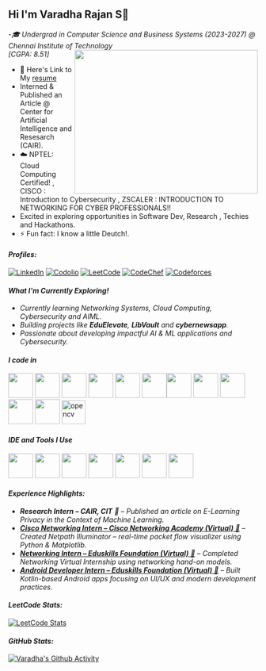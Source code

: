 ## Hi I'm Varadha Rajan S👋

-*🎓 Undergrad in Computer Science and Business Systems (2023-2027) @ Chennai Institute of Technology* <br>
*[CGPA: 8.51]*
<img align="right" width="370" height="290" src="https://i.pinimg.com/originals/47/f0/34/47f0342cec72b800463bf003eac1257e.gif">
- 📄 Here's Link to My [resume](https://drive.google.com/file/d/1EYoimWpVE74pbrm-2JaLzbde1rkGDC-B/view?usp=sharing)                                                
- Interned & Published an Article @ Center for Artificial Intelligence and Resesarch (CAIR).
- ☁️ NPTEL: Cloud Computing Certified! , CISCO : Introduction to Cybersecurity , ZSCALER : INTRODUCTION TO NETWORKING FOR CYBER PROFESSIONALS!!
- Excited in exploring opportunities in Software Dev, Research , Techies and Hackathons.
- ⚡ Fun fact: I know a little Deutch!.
  
#### *Profiles:*
[![LinkedIn](https://img.shields.io/badge/LinkedIn-Varadha_Rajan-blue?style=for-the-badge&logo=linkedin)](https://www.linkedin.com/in/varadha-rajan-s/)
[![Codolio](https://img.shields.io/badge/Codolio-Varadha%20RajanS-blueviolet?style=for-the-badge&logo=codersrank)](https://codolio.com/profile/Varadha_Rajan)
[![LeetCode](https://img.shields.io/badge/LeetCode-VaradhaRajan-orange?style=for-the-badge&logo=leetcode)](https://leetcode.com/u/Varadha_Rajan/)
[![CodeChef](https://img.shields.io/badge/CodeChef-1411%20(2★)-brown?style=for-the-badge&logo=codechef)](https://www.codechef.com/users/varadha_rajan1)
[![Codeforces](https://img.shields.io/badge/Codeforces-1059%20(Newbie)-blue?style=for-the-badge&logo=codeforces)](https://codeforces.com/profile/varadha_rajan1)


#### *What I'm Currently Exploring!*

- *Currently learning Networking Systems, Cloud Computing, Cybersecurity and AIML.*
- *Building projects like **EduElevate**, **LibVault** and **cybernewsapp**.*
- *Passionate about developing impactful AI & ML applications and Cybersecurity.*


#### *I code in*
<img height="50" width="50" src="https://img.icons8.com/color/48/000000/python.png" /> <img height="50" width="50" src="https://img.icons8.com/color/48/000000/c-plus-plus-logo.png" /> <img height="50" width="50" src="https://img.icons8.com/color/48/000000/java-coffee-cup-logo.png" /> <img height="50" width="50" src="https://img.icons8.com/color/48/000000/html-5.png" /> <img height="50" width="50" src="https://img.icons8.com/color/48/000000/css3.png" />
<img height="50" width="50" src="https://img.icons8.com/color/48/000000/javascript.png"/><img height="50" width="50" src="https://img.icons8.com/color/48/000000/react-native.png"/> <img height="50" width="50" src="https://img.icons8.com/color/48/000000/google-firebase-console.png"/> <img height="50" width="50" src="https://img.icons8.com/color/48/000000/mysql-logo.png"/> <img height="50" width="50" src="https://img.icons8.com/color/48/000000/mongodb.png"/> <img height="50" width="50" src="https://img.icons8.com/color/48/000000/nodejs.png"/> <img width="48" height="48" src="https://img.icons8.com/color/48/opencv.png" alt="opencv"/>

#### *IDE and Tools I Use*
<img height="50" width="50" src="https://img.icons8.com/color/48/000000/visual-studio-code-2019.png"/> <img height="50" width="50" src="https://img.icons8.com/color/50/000000/git.png"/> <img height="50" src="https://img.icons8.com/officel/480/null/java-eclipse.png"/> <img height="50" width="50" src="https://img.icons8.com/color/48/000000/figma--v1.png"/> <img height="50" src="https://img.icons8.com/color/480/null/notion--v1.png" /> <img height="50" src="https://img.shields.io/badge/Adobe%20XD-FF61F6?style=for-the-badge&logo=Adobe%20XD&logoColor=white"/> <img height="50" width="50" src="https://img.icons8.com/color/50/000000/git.png"/>

#### *Experience Highlights:*

- ***Research Intern – CAIR, CIT** 🔗* – *Published an article on E-Learning Privacy in the Context of Machine Learning.*  
- *[**Cisco Networking Intern – Cisco Networking Academy (Virtual)** 🔗](https://www.linkedin.com/posts/arokia-martin-n-548692290_cisconetworkingacademy-aicte-networkingessentials-activity-7245797559581990912-TxJx)* – *Created Netpath Illuminator – real-time packet flow visualizer using Python & Matplotlib.*  
- *[**Networking Intern – Eduskills Foundation (Virtual)** 🔗](https://www.linkedin.com/posts/varadha-rajan-s_aicteinternship-aicteneat-aicte-activity-7238575517996609536-0g0D?utm_source=share&utm_medium=member_desktop&rcm=ACoAAELg36IBlSkBuLzKTLVH0Z-6DVcBWk6MI7s)* – *Completed Networking Virtual Internship using networking hand-on models.*  
- *[**Android Developer Intern – Eduskills Foundation (Virtual)** 🔗](https://www.linkedin.com/posts/varadha-rajan-s_excited-to-share-that-ive-completed-my-activity-7271745704627191809-gU3N?utm_source=share&utm_medium=member_desktop&rcm=ACoAAELg36IBlSkBuLzKTLVH0Z-6DVcBWk6MI7s)* – *Built Kotlin-based Android apps focusing on UI/UX and modern development practices.*

#### *LeetCode Stats:*
[![LeetCode Stats](https://leetcard.jacoblin.cool/Varadha_Rajan?theme=dark&font=Rubik&ext=contest)](https://leetcode.com/u/Varadha_Rajan/)

#### *GitHub Stats:*
[![Varadha's Github Activity](https://github-readme-activity-graph.vercel.app/graph?username=Varadhuu&bg_color=242424&color=12d5fd&line=1cadca&point=141414&area=true&hide_border=true)](https://github.com/ashutosh00710/github-readme-activity-graph)
